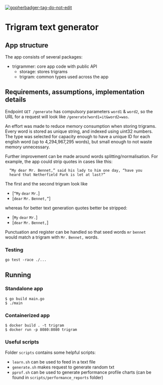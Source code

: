 <a href='https://github.com/jpoles1/gopherbadger' target='_blank'>![gopherbadger-tag-do-not-edit](https://img.shields.io/badge/Go%20Coverage-96%25-brightgreen.svg?longCache=true&style=flat)</a>

# Trigram text generator

## App structure

The app consists of several packages:
  * trigrammer: core app code with public API
    * storage: stores trigrams
    * trigram: common types used across the app


## Requirements, assumptions, implementation details

Endpoint `GET /generate` has compulsory parameters `word1` & `word2`, so the URL for a request will look like `/generate?word1=it&word2=was`.

An effort was made to reduce memory consumption when storing trigrams.
Every word is stored as unique string, and indexed using uint32 numbers.
The type was selected for capacity enough to have a unique ID for each english word (up to 4,294,967,295 words),
but small enough to not waste memory unnecessary.

Further improvement can be made around words splitting/normalisation.
For example, the app could strip quotes in cases like this:
```
  “My dear Mr. Bennet,” said his lady to him one day, “have you
  heard that Netherfield Park is let at last?”
```
The first and the second trigram look like

  - [`“My` `dear` `Mr.`]
  - [`dear` `Mr.` `Bennet,”`]

whereas for better text generation quotes better be stripped:

  - [`My` `dear` `Mr.`]
  - [`dear` `Mr.` `Bennet,`]

Punctuation and register can be handled so that seed words `mr` `bennet` would match a trigram with `Mr.` `Bennet,` words.

### Testing

```shell
go test -race ./...
````

## Running

### Standalone app

```shell
$ go build main.go
$ ./main
```

### Containerized app

```shell
$ docker build . -t trigram
$ docker run -p 8080:8080 trigram
```

### Useful scripts

Folder `scripts` contains some helpful scripts:
  * `learn.sh` can be used to feed in a text file
  * `generate.sh` makes request to generate random txt
  * `pprof.sh` can be used to generate performance profile charts (can be found in `scripts/performance_reports` folder)
